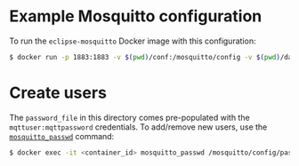 # Example Mosquitto configuration
To run the `eclipse-mosquitto` Docker image with this configuration:

```bash
$ docker run -p 1883:1883 -v $(pwd)/conf:/mosquitto/config -v $(pwd)/data:/var/lib/mosquitto eclipse-mosquitto
```

# Create users
The `password_file` in this directory comes pre-populated with the `mqttuser:mqttpassword` credentials. To add/remove new users, use the [`mosquitto_passwd`](https://mosquitto.org/man/mosquitto_passwd-1.html) command:
```bash
$ docker exec -it <container_id> mosquitto_passwd /mosquitto/config/password_file mqttuser
```